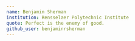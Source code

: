 ```yaml
---
name: Benjamin Sherman
institution: Rensselaer Polytechnic Institute
quote: Perfect is the enemy of good.
github_user: benjaminrsherman
---
```


